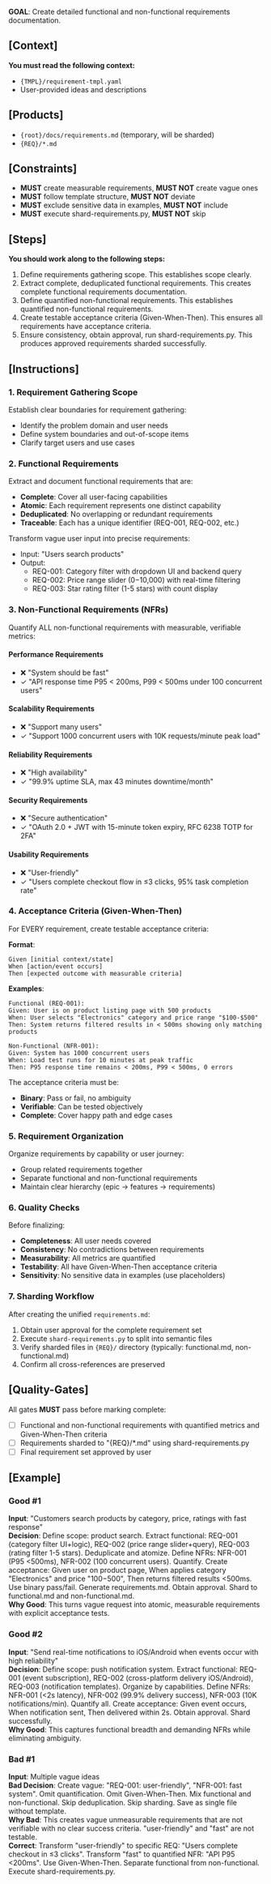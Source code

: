 **GOAL**: Create detailed functional and non-functional requirements documentation.

## [Context]
**You must read the following context:**
- `{TMPL}/requirement-tmpl.yaml`
- User-provided ideas and descriptions

## [Products]
- `{root}/docs/requirements.md` (temporary, will be sharded)
- `{REQ}/*.md`

## [Constraints]
- **MUST** create measurable requirements, **MUST NOT** create vague ones
- **MUST** follow template structure, **MUST NOT** deviate
- **MUST** exclude sensitive data in examples, **MUST NOT** include
- **MUST** execute shard-requirements.py, **MUST NOT** skip

## [Steps]
**You should work along to the following steps:**
1. Define requirements gathering scope. This establishes scope clearly.
2. Extract complete, deduplicated functional requirements. This creates complete functional requirements documentation.
3. Define quantified non-functional requirements. This establishes quantified non-functional requirements.
4. Create testable acceptance criteria (Given-When-Then). This ensures all requirements have acceptance criteria.
5. Ensure consistency, obtain approval, run shard-requirements.py. This produces approved requirements sharded successfully.

## [Instructions]

### 1. Requirement Gathering Scope
Establish clear boundaries for requirement gathering:
- Identify the problem domain and user needs
- Define system boundaries and out-of-scope items
- Clarify target users and use cases

### 2. Functional Requirements
Extract and document functional requirements that are:
- **Complete**: Cover all user-facing capabilities
- **Atomic**: Each requirement represents one distinct capability
- **Deduplicated**: No overlapping or redundant requirements
- **Traceable**: Each has a unique identifier (REQ-001, REQ-002, etc.)

Transform vague user input into precise requirements:
- Input: "Users search products"
- Output:
  - REQ-001: Category filter with dropdown UI and backend query
  - REQ-002: Price range slider ($0-$10,000) with real-time filtering
  - REQ-003: Star rating filter (1-5 stars) with count display

### 3. Non-Functional Requirements (NFRs)
Quantify ALL non-functional requirements with measurable, verifiable metrics:

#### Performance Requirements
- ❌ "System should be fast"
- ✓ "API response time P95 < 200ms, P99 < 500ms under 100 concurrent users"

#### Scalability Requirements
- ❌ "Support many users"
- ✓ "Support 1000 concurrent users with 10K requests/minute peak load"

#### Reliability Requirements
- ❌ "High availability"
- ✓ "99.9% uptime SLA, max 43 minutes downtime/month"

#### Security Requirements
- ❌ "Secure authentication"
- ✓ "OAuth 2.0 + JWT with 15-minute token expiry, RFC 6238 TOTP for 2FA"

#### Usability Requirements
- ❌ "User-friendly"
- ✓ "Users complete checkout flow in ≤3 clicks, 95% task completion rate"

### 4. Acceptance Criteria (Given-When-Then)
For EVERY requirement, create testable acceptance criteria:

**Format**:
```
Given [initial context/state]
When [action/event occurs]
Then [expected outcome with measurable criteria]
```

**Examples**:
```
Functional (REQ-001):
Given: User is on product listing page with 500 products
When: User selects "Electronics" category and price range "$100-$500"
Then: System returns filtered results in < 500ms showing only matching products

Non-Functional (NFR-001):
Given: System has 1000 concurrent users
When: Load test runs for 10 minutes at peak traffic
Then: P95 response time remains < 200ms, P99 < 500ms, 0 errors
```

The acceptance criteria must be:
- **Binary**: Pass or fail, no ambiguity
- **Verifiable**: Can be tested objectively
- **Complete**: Cover happy path and edge cases

### 5. Requirement Organization
Organize requirements by capability or user journey:
- Group related requirements together
- Separate functional and non-functional requirements
- Maintain clear hierarchy (epic → features → requirements)

### 6. Quality Checks
Before finalizing:
- **Completeness**: All user needs covered
- **Consistency**: No contradictions between requirements
- **Measurability**: All metrics are quantified
- **Testability**: All have Given-When-Then acceptance criteria
- **Sensitivity**: No sensitive data in examples (use placeholders)

### 7. Sharding Workflow
After creating the unified `requirements.md`:
1. Obtain user approval for the complete requirement set
2. Execute `shard-requirements.py` to split into semantic files
3. Verify sharded files in `{REQ}/` directory (typically: functional.md, non-functional.md)
4. Confirm all cross-references are preserved

## [Quality-Gates]
All gates **MUST** pass before marking complete:
- [ ] Functional and non-functional requirements with quantified metrics and Given-When-Then criteria
- [ ] Requirements sharded to "{REQ}/*.md" using shard-requirements.py
- [ ] Final requirement set approved by user

## [Example]

### Good #1
**Input**: "Customers search products by category, price, ratings with fast response"  
**Decision**: Define scope: product search. Extract functional: REQ-001 (category filter UI+logic), REQ-002 (price range slider+query), REQ-003 (rating filter 1-5 stars). Deduplicate and atomize. Define NFRs: NFR-001 (P95 <500ms), NFR-002 (100 concurrent users). Quantify. Create acceptance: Given user on product page, When applies category "Electronics" and price "$100-$500", Then returns filtered results <500ms. Use binary pass/fail. Generate requirements.md. Obtain approval. Shard to functional.md and non-functional.md.  
**Why Good**: This turns vague request into atomic, measurable requirements with explicit acceptance tests.

### Good #2
**Input**: "Send real-time notifications to iOS/Android when events occur with high reliability"  
**Decision**: Define scope: push notification system. Extract functional: REQ-001 (event subscription), REQ-002 (cross-platform delivery iOS/Android), REQ-003 (notification templates). Organize by capabilities. Define NFRs: NFR-001 (<2s latency), NFR-002 (99.9% delivery success), NFR-003 (10K notifications/min). Quantify all. Create acceptance: Given event occurs, When notification sent, Then delivered within 2s. Obtain approval. Shard successfully.  
**Why Good**: This captures functional breadth and demanding NFRs while eliminating ambiguity.

### Bad #1
**Input**: Multiple vague ideas  
**Bad Decision**: Create vague: "REQ-001: user-friendly", "NFR-001: fast system". Omit quantification. Omit Given-When-Then. Mix functional and non-functional. Skip deduplication. Skip sharding. Save as single file without template.  
**Why Bad**: This creates vague unmeasurable requirements that are not verifiable with no clear success criteria. "user-friendly" and "fast" are not testable.  
**Correct**: Transform "user-friendly" to specific REQ: "Users complete checkout in ≤3 clicks". Transform "fast" to quantified NFR: "API P95 <200ms". Use Given-When-Then. Separate functional from non-functional. Execute shard-requirements.py.

